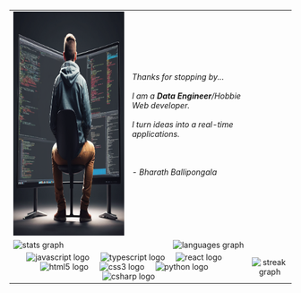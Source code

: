 <table>
	<td>  
		<div align="left" >
			  <img src="https://github.com/ballipongala/ballipongala/blob/main/.github/workflows/Create%20a%20image%20%2063be9301-d430-4969-9726-2d149a0ba6c0.png?raw=true" height="400" alt="developer"/>
		</div>
	</td>
	<td>  
		<div height="800" width="300" align="left" >
			<em>Thanks for stopping by...</em>
			<br><br><em>I am a <strong>Data Engineer</strong>/Hobbie Web developer.<em>
			<br><br><em>I turn ideas into a real-time applications.<em>
			<br><br><br><br>
				   <ledgend> - Bharath Ballipongala</ledgend>
			<tr>
				<td>
					<div align="left" height=150>
						<img src="https://github-readme-stats.vercel.app/api?username=ballipongala&hide_title=false&hide_rank=false&show_icons=true&include_all_commits=true&count_private=true&disable_animations=false&theme=dracula&locale=en&hide_border=false"  height="150" alt="stats graph"  />
					</div>
				</td>
				<td>
					<div align = "right" height=150>    
					  <img src="https://github-readme-stats.vercel.app/api/top-langs?username=ballipongala&locale=en&hide_title=false&layout=compact&card_width=320&langs_count=5&theme=dracula&hide_border=false" height="150" alt="languages graph"  />
					</div>
				</td>
			</tr>
		</div>
	</td>
	<td align="Center" colspan="2">
		<div align="Center">
			<img src="https://cdn.jsdelivr.net/gh/devicons/devicon/icons/javascript/javascript-original.svg" height="30" alt="javascript logo"  />
			<img width="12" />
			<img src="https://cdn.jsdelivr.net/gh/devicons/devicon/icons/typescript/typescript-original.svg" height="30" alt="typescript logo"  />
			<img width="12" />
			<img src="https://cdn.jsdelivr.net/gh/devicons/devicon/icons/react/react-original.svg" height="30" alt="react logo"  />
			<img width="12" />
			<img src="https://cdn.jsdelivr.net/gh/devicons/devicon/icons/html5/html5-original.svg" height="30" alt="html5 logo"  />
			<img width="12" />
			<img src="https://cdn.jsdelivr.net/gh/devicons/devicon/icons/css3/css3-original.svg" height="30" alt="css3 logo"  />
			<img width="12" />
			<img src="https://cdn.jsdelivr.net/gh/devicons/devicon/icons/python/python-original.svg" height="30" alt="python logo"  />
			<img width="12" />
			<img src="https://cdn.jsdelivr.net/gh/devicons/devicon/icons/csharp/csharp-original.svg" height="30" alt="csharp logo"  />
		</div>
	</td>
	<td align="Center" colspan="2">
		 <img src="https://streak-stats.demolab.com?user=ballipongala&locale=en&mode=daily&theme=dark&hide_border=false&border_radius=5&order=3" height="220" alt="streak graph"  />
	</td>
</table>
